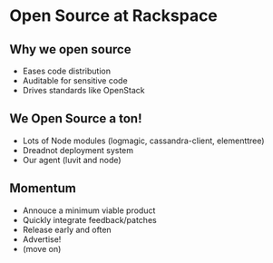 # Open Source at Rackspace

## Why we open source

- Eases code distribution
- Auditable for sensitive code
- Drives standards like OpenStack

## We Open Source a ton!

- Lots of Node modules (logmagic, cassandra-client, elementtree)
- Dreadnot deployment system
- Our agent (luvit and node)

## Momentum

- Annouce a minimum viable product
- Quickly integrate feedback/patches
- Release early and often
- Advertise!
- (move on)